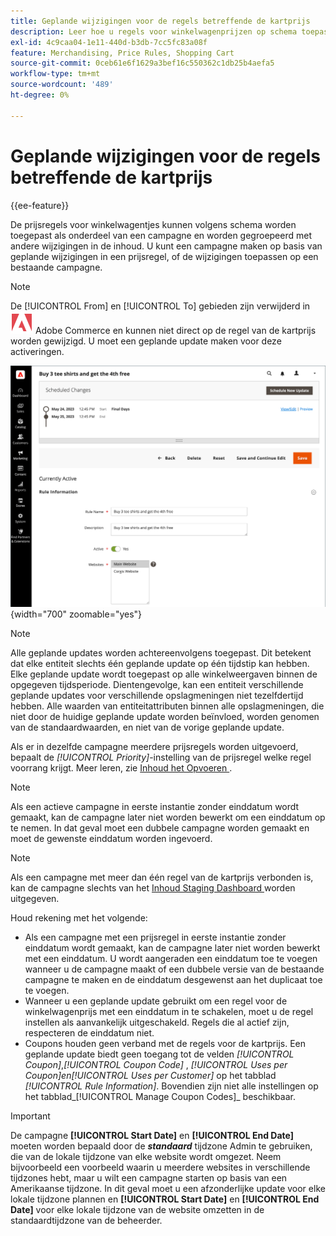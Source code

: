 ```yaml
---
title: Geplande wijzigingen voor de regels betreffende de kartprijs
description: Leer hoe u regels voor winkelwagenprijzen op schema toepast als onderdeel van een campagne en gegroepeerd met andere wijzigingen in de inhoud.
exl-id: 4c9caa04-1e11-440d-b3db-7cc5fc83a08f
feature: Merchandising, Price Rules, Shopping Cart
source-git-commit: 0ceb61e6f1629a3bef16c550362c1db25b4aefa5
workflow-type: tm+mt
source-wordcount: '489'
ht-degree: 0%

---
```


# Geplande wijzigingen voor de regels betreffende de kartprijs

{{ee-feature}}

De prijsregels voor winkelwagentjes kunnen volgens schema worden toegepast als onderdeel van een campagne en worden gegroepeerd met andere wijzigingen in de inhoud. U kunt een campagne maken op basis van geplande wijzigingen in een prijsregel, of de wijzigingen toepassen op een bestaande campagne.

>[!NOTE]
>
>De [!UICONTROL From] en [!UICONTROL To] gebieden zijn verwijderd in ![ Adobe Commerce ](../assets/adobe-logo.svg) Adobe Commerce en kunnen niet direct op de regel van de kartprijs worden gewijzigd. U moet een geplande update maken voor deze activeringen.

![ de prijsregels van de Kar - geplande veranderingen ](./assets/content-staging-price-rules-cart-scheduled-changes.png){width="700" zoomable="yes"}

>[!NOTE]
>
>Alle geplande updates worden achtereenvolgens toegepast. Dit betekent dat elke entiteit slechts één geplande update op één tijdstip kan hebben. Elke geplande update wordt toegepast op alle winkelweergaven binnen de opgegeven tijdsperiode. Dientengevolge, kan een entiteit verschillende geplande updates voor verschillende opslagmeningen niet tezelfdertijd hebben. Alle waarden van entiteitattributen binnen alle opslagmeningen, die niet door de huidige geplande update worden beïnvloed, worden genomen van de standaardwaarden, en niet van de vorige geplande update.

Als er in dezelfde campagne meerdere prijsregels worden uitgevoerd, bepaalt de _[!UICONTROL Priority]_-instelling van de prijsregel welke regel voorrang krijgt. Meer leren, zie [ Inhoud het Opvoeren ](../content-design/content-staging.md).

>[!NOTE]
>
>Als een actieve campagne in eerste instantie zonder einddatum wordt gemaakt, kan de campagne later niet worden bewerkt om een einddatum op te nemen. In dat geval moet een dubbele campagne worden gemaakt en moet de gewenste einddatum worden ingevoerd.

>[!NOTE]
>
>Als een campagne met meer dan één regel van de kartprijs verbonden is, kan de campagne slechts van het [ Inhoud Staging Dashboard ](../content-design/content-staging-dashboard.md) worden uitgegeven.

Houd rekening met het volgende:

- Als een campagne met een prijsregel in eerste instantie zonder einddatum wordt gemaakt, kan de campagne later niet worden bewerkt met een einddatum. U wordt aangeraden een einddatum toe te voegen wanneer u de campagne maakt of een dubbele versie van de bestaande campagne te maken en de einddatum desgewenst aan het duplicaat toe te voegen.
- Wanneer u een geplande update gebruikt om een regel voor de winkelwagenprijs met een einddatum in te schakelen, moet u de regel instellen als aanvankelijk uitgeschakeld. Regels die al actief zijn, respecteren de einddatum niet.
- Coupons houden geen verband met de regels voor de kartprijs. Een geplande update biedt geen toegang tot de velden _[!UICONTROL Coupon]_,_[!UICONTROL Coupon Code]_ , _[!UICONTROL Uses per Coupon]_en_[!UICONTROL Uses per Customer]_ op het tabblad _[!UICONTROL Rule Information]_. Bovendien zijn niet alle instellingen op het tabblad_[!UICONTROL Manage Coupon Codes]_ beschikbaar.

>[!IMPORTANT]
>
>De campagne **[!UICONTROL Start Date]** en **[!UICONTROL End Date]** moeten worden bepaald door de **_standaard_** tijdzone Admin te gebruiken, die van de lokale tijdzone van elke website wordt omgezet. Neem bijvoorbeeld een voorbeeld waarin u meerdere websites in verschillende tijdzones hebt, maar u wilt een campagne starten op basis van een Amerikaanse tijdzone. In dit geval moet u een afzonderlijke update voor elke lokale tijdzone plannen en **[!UICONTROL Start Date]** en **[!UICONTROL End Date]** voor elke lokale tijdzone van de website omzetten in de standaardtijdzone van de beheerder.
